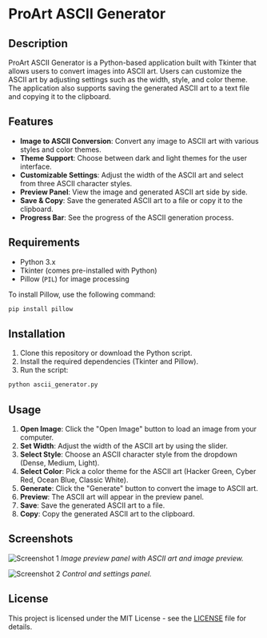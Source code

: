 # ProArt ASCII Generator

## Description

ProArt ASCII Generator is a Python-based application built with Tkinter that allows users to convert images into ASCII art. Users can customize the ASCII art by adjusting settings such as the width, style, and color theme. The application also supports saving the generated ASCII art to a text file and copying it to the clipboard.

## Features

- **Image to ASCII Conversion**: Convert any image to ASCII art with various styles and color themes.
- **Theme Support**: Choose between dark and light themes for the user interface.
- **Customizable Settings**: Adjust the width of the ASCII art and select from three ASCII character styles.
- **Preview Panel**: View the image and generated ASCII art side by side.
- **Save & Copy**: Save the generated ASCII art to a file or copy it to the clipboard.
- **Progress Bar**: See the progress of the ASCII generation process.

## Requirements

- Python 3.x
- Tkinter (comes pre-installed with Python)
- Pillow (`PIL`) for image processing

To install Pillow, use the following command:

```bash
pip install pillow
```

## Installation

1. Clone this repository or download the Python script.
2. Install the required dependencies (Tkinter and Pillow).
3. Run the script:

```bash
python ascii_generator.py
```

## Usage

1. **Open Image**: Click the "Open Image" button to load an image from your computer.
2. **Set Width**: Adjust the width of the ASCII art by using the slider.
3. **Select Style**: Choose an ASCII character style from the dropdown (Dense, Medium, Light).
4. **Select Color**: Pick a color theme for the ASCII art (Hacker Green, Cyber Red, Ocean Blue, Classic White).
5. **Generate**: Click the "Generate" button to convert the image to ASCII art.
6. **Preview**: The ASCII art will appear in the preview panel.
7. **Save**: Save the generated ASCII art to a file.
8. **Copy**: Copy the generated ASCII art to the clipboard.

## Screenshots

![Screenshot 1](screenshot1.png)
*Image preview panel with ASCII art and image preview.*

![Screenshot 2](screenshot2.png)
*Control and settings panel.*

## License

This project is licensed under the MIT License - see the [LICENSE](LICENSE) file for details.
